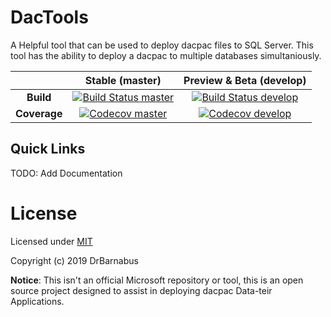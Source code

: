 <h1>
    DacTools
</h1>

A Helpful tool that can be used to deploy dacpac files to SQL Server. This tool has the ability to deploy a dacpac to multiple databases simultaniously.

|                                        | Stable (master)                                                                | Preview & Beta (develop)                                                       |
| :------------------------------------: | :----------------------------------------------------------------------------: | :----------------------------------------------------------------------------: |
|                              **Build** | [![Build Status master][az-pipeline-master-badge]][az-pipeline-master]         | [![Build Status develop][az-pipeline-develop-badge]][az-pipeline-develop]      |
|                           **Coverage** | [![Codecov master][codecov-master-badge]][codecov-master]                      | [![Codecov develop][codecov-develop-badge]][codecov-develop]                   |

## Quick Links

TODO: Add Documentation

# License

Licensed under [MIT](./LICENSE)

Copyright (c) 2019 DrBarnabus

**Notice**: This isn't an official Microsoft repository or tool, this is an open source project designed to assist in deploying dacpac Data-teir Applications.

[az-pipeline-master-badge]:     https://dev.azure.com/DrBarnabus/DacTools/_apis/build/status/DrBarnabus.DacTools?branchName=master
[az-pipeline-master]:           https://dev.azure.com/DrBarnabus/DacTools/_build/latest?definitionId=5&branchName=master
[az-pipeline-develop-badge]:    https://dev.azure.com/DrBarnabus/DacTools/_apis/build/status/DrBarnabus.DacTools?branchName=develop
[az-pipeline-develop]:          https://dev.azure.com/DrBarnabus/DacTools/_build/latest?definitionId=5&branchName=develop
[codecov-master-badge]:         https://codecov.io/gh/DrBarnabus/DacTools/branch/master/graph/badge.svg
[codecov-master]:               https://codecov.io/gh/DrBarnabus/DacTools/branch/master
[codecov-develop-badge]:        https://codecov.io/gh/DrBarnabus/DacTools/branch/develop/graph/badge.svg
[codecov-develop]:              https://codecov.io/gh/DrBarnabus/DacTools/branch/develop
